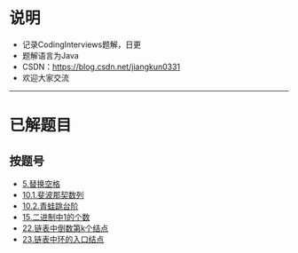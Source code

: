 # 说明 #
- 记录CodingInterviews题解，日更
- 题解语言为Java
- CSDN：https://blog.csdn.net/jiangkun0331
- 欢迎大家交流

-----------------------------------------------------------------

# 已解题目 #

## 按题号 ##
- [5.替换空格](https://github.com/JiangKunZhang/Coding_Interviews/blob/master/CodingInterviews/%245/%245.java)
- [10.1.斐波那契数列](https://github.com/JiangKunZhang/Coding_Interviews/blob/master/CodingInterviews/%2410_1/%2410I.java)
- [10.2.青蛙跳台阶](https://github.com/JiangKunZhang/Coding_Interviews/blob/master/CodingInterviews/%2410_2/%2410II.java)
- [15.二进制中1的个数](https://github.com/JiangKunZhang/Coding_Interviews/blob/master/CodingInterviews/%2415/%2415.java)
- [22.链表中倒数第k个结点](https://github.com/JiangKunZhang/Coding_Interviews/blob/master/CodingInterviews/%2422/%2422.java)
- [23.链表中环的入口结点](https://github.com/JiangKunZhang/Coding_Interviews/blob/master/CodingInterviews/%2423/%2423.java)
